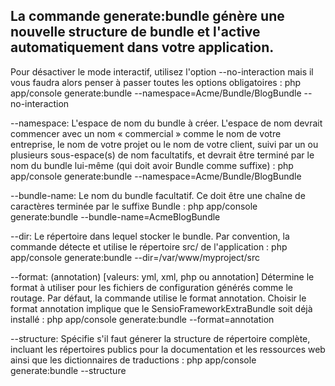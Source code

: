 La commande generate:bundle génère une nouvelle structure de bundle et l'active automatiquement dans votre application.
---------------------------------------------------------------------------------------------

Pour désactiver le mode interactif, utilisez l'option --no-interaction mais il vous faudra alors penser à passer toutes les options obligatoires :
php app/console generate:bundle --namespace=Acme/Bundle/BlogBundle --no-interaction

--namespace: L'espace de nom du bundle à créer. L'espace de nom devrait commencer avec un nom « commercial » comme le nom de votre entreprise, le nom de votre projet ou le nom de votre client, suivi par un ou plusieurs sous-espace(s) de nom facultatifs, et devrait être terminé par le nom du bundle lui-même (qui doit avoir Bundle comme suffixe) :
php app/console generate:bundle --namespace=Acme/Bundle/BlogBundle

--bundle-name: Le nom du bundle facultatif. Ce doit être une chaîne de caractères terminée par le suffixe Bundle :
php app/console generate:bundle --bundle-name=AcmeBlogBundle

--dir: Le répertoire dans lequel stocker le bundle. Par convention, la commande détecte et utilise le répertoire src/ de l'application :
php app/console generate:bundle --dir=/var/www/myproject/src

--format: (annotation) [valeurs: yml, xml, php ou annotation] Détermine le format à utiliser pour les fichiers de configuration générés comme le routage. Par défaut, la commande utilise le format annotation. Choisir le format annotation implique que le SensioFrameworkExtraBundle soit déjà installé :
php app/console generate:bundle --format=annotation

--structure: Spécifie s'il faut génerer la structure de répertoire complète, incluant les répertoires publics pour la documentation et les ressources web ainsi que les dictionnaires de traductions :
php app/console generate:bundle --structure
